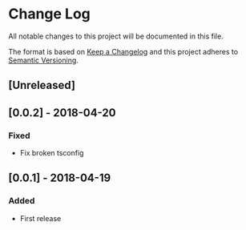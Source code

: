 # Change Log
All notable changes to this project will be documented in this file.

The format is based on [Keep a Changelog](http://keepachangelog.com/)
and this project adheres to [Semantic Versioning](http://semver.org/).

## [Unreleased]

## [0.0.2] - 2018-04-20
### Fixed
- Fix broken tsconfig

## [0.0.1] - 2018-04-19
### Added
- First release
